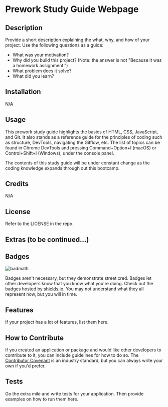 # Prework Study Guide Webpage

## Description

Provide a short description explaining the what, why, and how of your project. Use the following questions as a guide:

- What was your motivation?
- Why did you build this project? (Note: the answer is not "Because it was a homework assignment.")
- What problem does it solve?
- What did you learn?

## Installation

N/A

## Usage

This prework study guide highlights the basics of HTML, CSS, JavaScript, and Git. It also stands as a reference guide for the principles of coding such as structure, DevTools, navigating the Gitflow, etc. The list of topics can be found in Chrome DevTools and pressing Command+Option+I (macOS) or Control+Shift+I (Windows), under the console panel. 

The contents of this study guide will be under constant change as the coding knowledge expands through out this bootcamp. 

## Credits

N/A

## License

Refer to the LICENSE in the repo. 

## Extras (to be continued...)
## Badges

![badmath](https://img.shields.io/github/languages/top/nielsenjared/badmath)

Badges aren't necessary, but they demonstrate street cred. Badges let other developers know that you know what you're doing. Check out the badges hosted by [shields.io](https://shields.io/). You may not understand what they all represent now, but you will in time.

## Features

If your project has a lot of features, list them here.

## How to Contribute

If you created an application or package and would like other developers to contribute to it, you can include guidelines for how to do so. The [Contributor Covenant](https://www.contributor-covenant.org/) is an industry standard, but you can always write your own if you'd prefer.

## Tests

Go the extra mile and write tests for your application. Then provide examples on how to run them here.